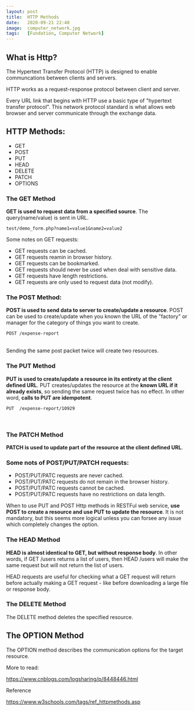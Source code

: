 ```yaml
---
layout: post
title:  HTTP Methods
date:   2020-09-21 22:40
image:  computer_network.jpg
tags:   [Fundation, Computer Network]
---
```


## What is Http?

The Hypertext Transfer Protocol (HTTP) is designed to enable communcations between clients and servers.

HTTP works as a request-response protocol between client and server.

Every URL link that begins with HTTP use a basic type of "hypertext transfer protocol". This network protocol standard is what allows web browser and server communicate through the exchange data.

## HTTP Methods:

* GET
* POST
* PUT
* HEAD
* DELETE
* PATCH
* OPTIONS

### The GET Method

**GET is used to request data from a specified source**. The query(name/value) is sent in URL. 

```
test/demo_form.php?name1=value1&name2=value2
```

Some notes on GET requests:

* GET requests can be cached.
* GET requests reamin in browser history.
* GET requests can be bookmarked.
* GET requests should never be used when deal with sensitive data.
* GET requests have length restrictions.
* GET requests are only used to request data (not modify).

### The POST Method:

**POST is used to send data to server to create/update a resource**. POST can be used to create/update when you known the URL of the "factory" or manager for the category of things you want to create.

```
POST /expense-report
```

<!-- Line breaks -->
<br />
Sending the same post packet twice will create two resources.

### The PUT Method

**PUT is used to create/update a resource in its entirety at the client defined URL**. PUT creates/updates the resource at the **known URL if it already exists**, so sending the same request twice has no effect. In other word, **calls to PUT are idempotent**.

```
PUT  /expense-report/10929
```

<!-- Line breaks -->
<br />

### The PATCH Method

**PATCH is used to update part of the resource at the client defined URL**.

### Some nots of POST/PUT/PATCH requests:

* POST/PUT/PATC requests are never cached.
* POST/PUT/PATC requests do not remain in the browser history.
* POST/PUT/PATC requests cannot be cached.
* POST/PUT/PATC requests have no restrictions on data length.

When to use PUT and POST Http methods in RESTFul web service, **use POST to create a resource and use PUT to update the resource**. It is not mandatory, but this seems more logical unless you can forsee any issue which completely changes the option.

### The HEAD Method

**HEAD is almost identical to GET, but without response body**. In other words, if GET /users returns a list of users, then HEAD /users will make the same request but will not return the list of users.

HEAD requests are useful for checking what a GET request will return before actually making a GET request - like before downloading a large file or response body.

### The DELETE Method

The DELETE method deletes the specified resource.

## The OPTION Method

The OPTION method describes the communication options for the target resource.

More to read:

<https://www.cnblogs.com/logsharing/p/8448446.html>

Reference

<https://www.w3schools.com/tags/ref_httpmethods.asp>



